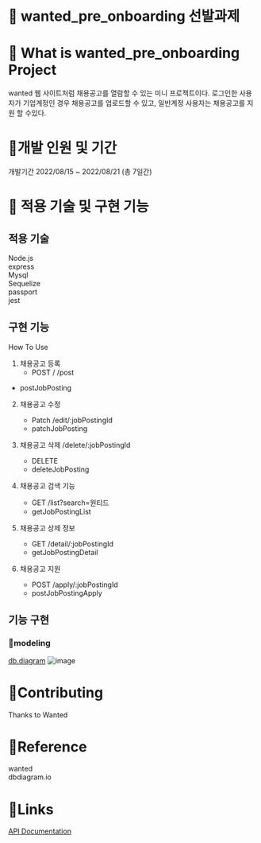 # 🌟 wanted_pre_onboarding 선발과제

# 🌟 What is wanted_pre_onboarding Project
wanted 웹 사이트처럼 채용공고를 열람할 수 있는 미니 프로젝트이다.
로그인한 사용자가 기업계정인 경우 채용공고를 업로드할 수 있고, 일반계정 사용자는 채용공고를 지원 할 수있다.

# 🌟개발 인원 및 기간
개발기간
2022/08/15 ~ 2022/08/21 (총 7일간)

# 🌟 적용 기술 및 구현 기능
## 적용 기술
Node.js</br>
express</br>
Mysql</br>
Sequelize</br>
passport</br>
jest

## 구현 기능
How To Use
1. 채용공고 등록
	- POST / /post
  - postJobPosting

2. 채용공고 수정
	- Patch /edit/:jobPostingId
	- patchJobPosting

3. 채용공고 삭제 /delete/:jobPostingId
	- DELETE 
	- deleteJobPosting

4. 채용공고 검색 기능
	- GET /list?search=원티드
	- getJobPostingList

5. 채용공고 상제 정보
	- GET /detail/:jobPostingId
	- getJobPostingDetail

6. 채용공고 지원
	- POST /apply/:jobPostingId
	- postJobPostingApply
  
## 기능 구현
### 🌱modeling
[db.diagram](https://dbdiagram.io/d/62f464c2c2d9cf52fa86eb48)
![image](https://user-images.githubusercontent.com/95075455/185796609-7e8d1b31-f1dc-4c45-8d2c-9040f234ef93.png)


# 🌟Contributing
Thanks to Wanted

# 🌟Reference
wanted</br>
dbdiagram.io</br>

# 🌟Links


[API Documentation](https://documenter.getpostman.com/view/21511958/VUqoSKAW)
